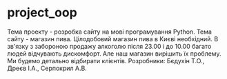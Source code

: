 # project_oop
  Тема проекту - розробка сайту на мові програмування Python. Тема сайту - магазин пива.
  Цілодобовий магазин пива в Києві необхідний. В зв'язку з забороною продажу алкоголю після 23.00 і до 10.00 багато людей відчувають дискомфорт. Але наш магазин вирішить їх проблему. Ми будемо детально відбирати клієнтів.
  Розробники: Бєдухін Т.О., Дреєв І.А., Серпокрил А.В.
